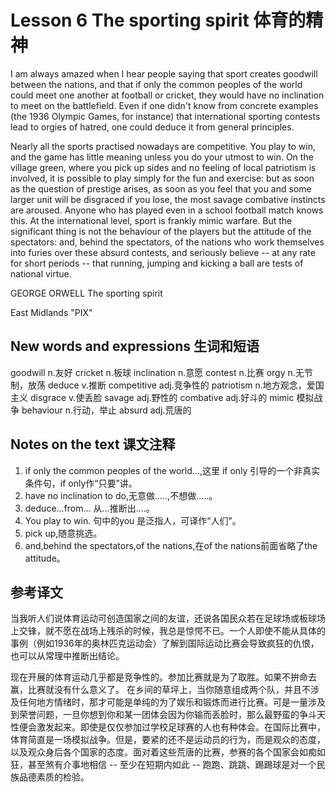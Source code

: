 # Lesson 6 The sporting spirit 体育的精神
I am always amazed when I hear people saying that sport creates goodwill between the nations, and that if only the common peoples of the world could meet one another at football or cricket, they would have no inclination to meet on the battlefield. Even if one didn't know from concrete examples (the 1936 Olympic Games, for instance) that international sporting contests lead to orgies of hatred, one could deduce it from general principles.

Nearly all the sports practised nowadays are competitive. You play to win, and the game has little meaning unless you do your utmost to win. On the village green, where you pick up sides and no feeling of local patriotism is involved, it is possible to play simply for the fun and exercise: but as soon as the question of prestige arises, as soon as you feel that you and some larger unit will be disgraced if you lose, the most savage combative instincts are aroused. Anyone who has played even in a school football match knows this. At the international level, sport is frankly mimic warfare. But the significant thing is not the behaviour of the players but the attitude of the spectators: and, behind the spectators, of the nations who work themselves into furies over these absurd contests, and seriously believe -- at any rate for short periods -- that running, jumping and kicking a ball are tests of national virtue.

GEORGE ORWELL The sporting spirit
	
	
East Midlands "PIX"

## New words and expressions 生词和短语

goodwill n.友好
cricket n.板球
inclination n.意愿
contest n.比赛
orgy n.无节制，放荡
deduce v.推断
competitive adj.竞争性的
patriotism n.地方观念，爱国主义
disgrace v.使丢脸
savage adj.野性的
combative adj.好斗的
mimic 模拟战争
behaviour n.行动，举止
absurd adj.荒唐的

## Notes on the text 课文注释

1. if only the common peoples of the world...,这里 if only 引导的一个非真实条件句，if only作“只要”讲。
2. have no inclination to do,无意做.....,不想做.....。
3. deduce...from... 从...推断出....。
4. You play to win. 句中的you 是泛指人，可译作“人们”。
5. pick up,随意挑选。
6. and,behind the spectators,of the nations,在of the nations前面省略了the attitude。

## 参考译文

当我听人们说体育运动可创造国家之间的友谊，还说各国民众若在足球场或板球场上交锋，就不愿在战场上残杀的时候，我总是惊愕不已。一个人即使不能从具体的事例（例如1936年的奥林匹克运动会）了解到国际运动比赛会导致疯狂的仇恨，也可以从常理中推断出结论。

现在开展的体育运动几乎都是竞争性的。参加比赛就是为了取胜。如果不拚命去赢，比赛就没有什么意义了。 在乡间的草坪上，当你随意组成两个队，并且不涉及任何地方情绪时，那才可能是单纯的为了娱乐和锻炼而进行比赛。可是一量涉及到荣誉问题，一旦你想到你和某一团体会因为你输而丢脸时，那么最野蛮的争斗天性便会激发起来。即使是仅仅参加过学校足球赛的人也有种体会。在国际比赛中，体育简直是一场模拟战争。但是，要紧的还不是运动员的行为，而是观众的态度，以及观众身后各个国家的态度。面对着这些荒唐的比赛，参赛的各个国家会如痴如狂，甚至煞有介事地相信 -- 至少在短期内如此 -- 跑跑、跳跳、踢踢球是对一个民族品德素质的检验。

